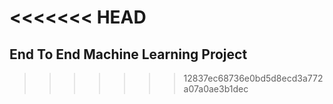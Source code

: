 <<<<<<< HEAD
=======
## End To End Machine Learning Project
>>>>>>> 12837ec68736e0bd5d8ecd3a772a07a0ae3b1dec
